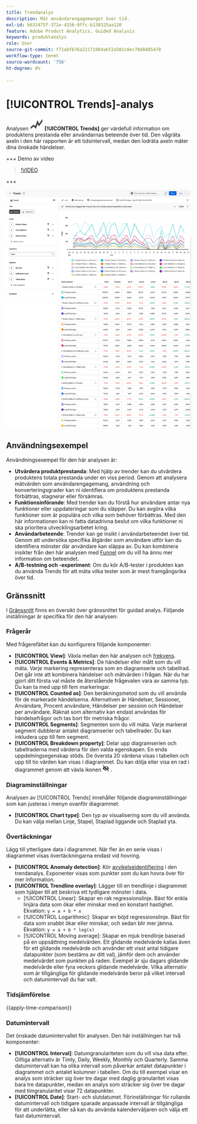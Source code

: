 ```yaml
---
title: Trendanalys
description: Mät användarengagemanget över tid.
exl-id: b632475f-371e-4156-9ffc-b138325aa120
feature: Adobe Product Analytics, Guided Analysis
keywords: produktanalys
role: User
source-git-commit: f71abfb76a22171004a6f2a501c8ec70d8485478
workflow-type: tm+mt
source-wordcount: '756'
ht-degree: 0%

---
```


# [!UICONTROL Trends]-analys

Analysen ![GraphTrend](/help/assets/icons/GraphTrend.svg) **[!UICONTROL Trends]** ger värdefull information om produktens prestanda eller användarnas beteende över tid. Den vågräta axeln i den här rapporten är ett tidsintervall, medan den lodräta axeln mäter dina önskade händelser.

+++ Demo av video

>[!VIDEO](https://video.tv.adobe.com/v/3421666/?learn=on)

+++

![Jämför trender](../assets/trends-compare.png)

## Användningsexempel

Användningsexempel för den här analysen är:

* **Utvärdera produktprestanda**: Med hjälp av trender kan du utvärdera produktens totala prestanda under en viss period. Genom att analysera mätvärden som användarengagemang, användning och konverteringsgrader kan ni identifiera om produktens prestanda förbättras, stagnerar eller försämras.
* **Funktionsinförande**: Med trender kan du förstå hur användare antar nya funktioner eller uppdateringar som du släpper. Du kan avgöra vilka funktioner som är populära och vilka som behöver förbättras. Med den här informationen kan ni fatta datadrivna beslut om vilka funktioner ni ska prioritera utvecklingsarbetet kring.
* **Användarbeteende**: Trender kan ge insikt i användarbeteendet över tid. Genom att undersöka specifika åtgärder som användare utför kan du identifiera mönster där användare kan släppa av. Du kan kombinera insikter från den här analysen med [Funnel](funnel.md) om du vill ha ännu mer information om beteendet.
* **A/B-testning och -experiment**: Om du kör A/B-tester i produkten kan du använda Trends för att mäta vilka tester som är mest framgångsrika över tid.

## Gränssnitt

I [Gränssnitt](../overview.md#interface) finns en översikt över gränssnittet för guidad analys. Följande inställningar är specifika för den här analysen:

### Frågerår

Med frågerefältet kan du konfigurera följande komponenter:

* **[!UICONTROL View]**: Växla mellan den här analysen och [frekvens](frequency.md).
* **[!UICONTROL Events & Metrics]**: De händelser eller mått som du vill mäta. Varje markering representeras som en diagramserie och tabellrad. Det går inte att kombinera händelser och mätvärden i frågan. När du har gjort ditt första val måste de återstående frågevalen vara av samma typ. Du kan ta med upp till fem markeringar.
* **[!UICONTROL Counted as]**: Den beräkningsmetod som du vill använda för de markerade händelserna. Alternativen är Händelser, Sessioner, Användare, Procent användare, Händelser per session och Händelser per användare. Räknat som alternativ kan endast användas för händelsefrågor och tas bort för metriska frågor.
* **[!UICONTROL Segments]**: Segmenten som du vill mäta. Varje markerat segment dubblerar antalet diagramserier och tabellrader. Du kan inkludera upp till fem segment.
* **[!UICONTROL Breakdown property]**: Delar upp diagramserien och tabellraderna med värdena för den valda egenskapen. En enda uppdelningsegenskap stöds. De översta 20 värdena visas i tabellen och upp till tio värden kan visas i diagrammet. Du kan dölja eller visa en rad i diagrammet genom att växla ikonen ![Visa/dölj](../assets/hide-in-chart.png) .

### Diagraminställningar

Analysen av [!UICONTROL Trends] innehåller följande diagraminställningar som kan justeras i menyn ovanför diagrammet:

* **[!UICONTROL Chart type]**: Den typ av visualisering som du vill använda. Du kan välja mellan Linje, Stapel, Staplad liggande och Staplad yta.

### Övertäckningar

Lägg till ytterligare data i diagrammet. När fler än en serie visas i diagrammet visas övertäckningarna endast vid hovring.

* **[!UICONTROL Anomaly detection]**: Kör [avvikelseidentifiering](/help/analysis-workspace/c-anomaly-detection/anomaly-detection.md) i den trendanalys. Exponenter visas som punkter som du kan hovra över för mer information.
* **[!UICONTROL Trendline overlay]**: Lägger till en trendlinje i diagrammet som hjälper till att beskriva ett tydligare mönster i data.
   * [!UICONTROL Linear]: Skapar en rak regressionslinje. Bäst för enkla linjära data som ökar eller minskar med en konstant hastighet. Ekvation: `y = a + b * x`
   * [!UICONTROL Logarithmic]: Skapar en böjd regressionslinje. Bäst för data som snabbt ökar eller minskar, och sedan blir mer jämna. Ekvation: `y = a + b * log(x)`
   * [!UICONTROL Moving average]: Skapar en mjuk trendlinje baserad på en uppsättning medelvärden. Ett glidande medelvärde kallas även för ett glidande medelvärde och använder ett visst antal tidigare datapunkter (som bestäms av ditt val), jämför dem och använder medelvärdet som punkten på raden. Exempel är sju dagars glidande medelvärde eller fyra veckors glidande medelvärde. Vilka alternativ som är tillgängliga för glidande medelvärde beror på vilket intervall och datumintervall du har valt.

### Tidsjämförelse

{{apply-time-comparison}}


### Datumintervall

Det önskade datumintervallet för analysen. Den här inställningen har två komponenter:

* **[!UICONTROL Interval]**: Datumgranulariteten som du vill visa data efter. Giltiga alternativ är Timly, Daily, Weekly, Monthly och Quarterly. Samma datumintervall kan ha olika intervall som påverkar antalet datapunkter i diagrammet och antalet kolumner i tabellen. Om du till exempel visar en analys som sträcker sig över tre dagar med daglig granularitet visas bara tre datapunkter, medan en analys som sträcker sig över tre dagar med timgranularitet visar 72 datapunkter.
* **[!UICONTROL Date]**: Start- och slutdatumet. Förinställningar för rullande datumintervall och tidigare sparade anpassade intervall är tillgängliga för att underlätta, eller så kan du använda kalenderväljaren och välja ett fast datumintervall.


